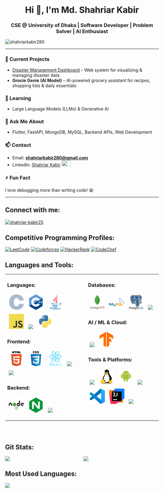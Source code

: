 <!---
shahriarkabir280/shahriarkabir280 is a ✨ special ✨ repository because its `README.md` (this file) appears on your GitHub profile.
You can click the Preview link to take a look at your changes.
--->
<h1 align="center">Hi 👋, I'm Md. Shahriar Kabir</h1>
<h3 align="center">CSE @ University of Dhaka | Software Developer | Problem Solver | AI Enthusiast</h3>

<p align="left"> <img src="https://komarev.com/ghpvc/?username=shahriarkabir280&label=Profile%20views&color=0e75b6&style=flat" alt="shahriarkabir280" /> </p>

---

### 🔭 Current Projects
- [Disaster Management Dashboard](https://github.com/shahriarkabir280/DisasterManagement) – Web system for visualizing & managing disaster data
- **Grocie Genie (AI Model)** – AI-powered grocery assistant for recipes, shopping lists & daily essentials

### 🌱 Learning
- Large Language Models (LLMs) & Generative AI

### 💬 Ask Me About
- Flutter, FastAPI, MongoDB, MySQL, Backend APIs, Web Development

### 📫 Contact
- Email: **shahriarkabir280@gmail.com**  
- LinkedIn: [Shahriar Kabir](https://linkedin.com/in/shahriar-kabir25) <img src="https://raw.githubusercontent.com/rahuldkjain/github-profile-readme-generator/master/src/images/icons/Social/linked-in-alt.svg" height="20" width="30">

### ⚡ Fun Fact
I love debugging more than writing code! 😆

---

<h2 align="left">Connect with me:</h2>
<p align="left">
<a href="https://linkedin.com/in/shahriar-kabir25" target="blank"><img align="center" src="https://raw.githubusercontent.com/rahuldkjain/github-profile-readme-generator/master/src/images/icons/Social/linked-in-alt.svg" alt="shahriar-kabir25" height="20" width="30" /></a>
</p>


<h2 align="left">Competitive Programming Profiles:</h2>


[![LeetCode](https://img.shields.io/badge/LeetCode-FFA116?style=for-the-badge&logo=LeetCode&logoColor=white)](https://leetcode.com/u/Dopamine_01/) [![Codeforces](https://img.shields.io/badge/Codeforces-445f9d?style=for-the-badge&logo=Codeforces&logoColor=white)](https://codeforces.com/profile/Dopamine_01) [![HackerRank](https://img.shields.io/badge/HackerRank-2EC866?style=for-the-badge&logo=HackerRank&logoColor=white)](https://www.hackerrank.com/shahriarkabir_20) [![CodeChef](https://img.shields.io/badge/CodeChef-5B4638?style=for-the-badge&logo=CodeChef&logoColor=white)](https://www.codechef.com/users/shahriar42)



<h2 align="left">Languages and Tools:</h2>

<table>
<tr>
<td valign="top" width="50%" style="padding-right: 20px;">

### Languages:
<a href="https://www.cprogramming.com/"><img src="https://raw.githubusercontent.com/devicons/devicon/master/icons/c/c-original.svg" width="50" style="margin:5px"/></a>
<a href="https://www.w3schools.com/cpp/"><img src="https://raw.githubusercontent.com/devicons/devicon/master/icons/cplusplus/cplusplus-original.svg" width="50" style="margin:5px"/></a>
<a href="https://www.java.com"><img src="https://raw.githubusercontent.com/devicons/devicon/master/icons/java/java-original.svg" width="50" style="margin:5px"/></a>
<a href="https://developer.mozilla.org/en-US/docs/Web/JavaScript"><img src="https://raw.githubusercontent.com/devicons/devicon/master/icons/javascript/javascript-original.svg" width="50" style="margin:5px"/></a>
<a href="https://dart.dev"><img src="https://www.vectorlogo.zone/logos/dartlang/dartlang-icon.svg" width="50" style="margin:5px"/></a>
<a href="https://www.python.org"><img src="https://raw.githubusercontent.com/devicons/devicon/master/icons/python/python-original.svg" width="50" style="margin:5px"/></a>

### Frontend:
<a href="https://www.w3.org/html/"><img src="https://raw.githubusercontent.com/devicons/devicon/master/icons/html5/html5-original-wordmark.svg" width="50" style="margin:5px"/></a>
<a href="https://www.w3schools.com/css/"><img src="https://raw.githubusercontent.com/devicons/devicon/master/icons/css3/css3-original-wordmark.svg" width="50" style="margin:5px"/></a>
<a href="https://reactjs.org/"><img src="https://raw.githubusercontent.com/devicons/devicon/master/icons/react/react-original-wordmark.svg" width="50" style="margin:5px"/></a>
<a href="https://tailwindcss.com/"><img src="https://www.vectorlogo.zone/logos/tailwindcss/tailwindcss-icon.svg" width="50" style="margin:5px"/></a>
<a href="https://flutter.dev/"><img src="https://www.vectorlogo.zone/logos/flutterio/flutterio-icon.svg" width="50" style="margin:5px"/></a>

### Backend:
<a href="https://nodejs.org"><img src="https://raw.githubusercontent.com/devicons/devicon/master/icons/nodejs/nodejs-original-wordmark.svg" width="50" style="margin:5px"/></a>
<a href="https://www.nginx.com/"><img src="https://raw.githubusercontent.com/devicons/devicon/master/icons/nginx/nginx-original.svg" width="50" style="margin:5px"/></a>
<a href="https://fastapi.tiangolo.com/"><img src="https://upload.wikimedia.org/wikipedia/commons/0/09/FastAPI_logo.svg" width="50" style="margin:5px"/></a>

</td>

<td valign="top" width="50%" style="padding-left: 20px;">

### Databases:
<a href="https://www.mongodb.com/"><img src="https://raw.githubusercontent.com/devicons/devicon/master/icons/mongodb/mongodb-original-wordmark.svg" width="50" style="margin:5px"/></a>
<a href="https://www.mysql.com/"><img src="https://raw.githubusercontent.com/devicons/devicon/master/icons/mysql/mysql-original-wordmark.svg" width="50" style="margin:5px"/></a>
<a href="https://www.postgresql.org/"><img src="https://raw.githubusercontent.com/devicons/devicon/master/icons/postgresql/postgresql-original-wordmark.svg" width="50" style="margin:5px"/></a>
<a href="https://supabase.com/"><img src="https://raw.githubusercontent.com/simple-icons/simple-icons/develop/icons/supabase.svg" width="50" style="margin:5px"/></a>

### AI / ML & Cloud:
<a href="https://huggingface.co/"><img src="https://huggingface.co/front/assets/huggingface_logo.svg" width="50" style="margin:5px"/></a>
<a href="https://www.tensorflow.org/"><img src="https://raw.githubusercontent.com/devicons/devicon/master/icons/tensorflow/tensorflow-original.svg" width="50" style="margin:5px"/></a>

### Tools & Platforms:
<a href="https://git-scm.com/"><img src="https://www.vectorlogo.zone/logos/git-scm/git-scm-icon.svg" width="50" style="margin:5px"/></a>
<a href="https://www.linux.org/"><img src="https://raw.githubusercontent.com/devicons/devicon/master/icons/linux/linux-original.svg" width="50" style="margin:5px"/></a>
<a href="https://developer.android.com/"><img src="https://raw.githubusercontent.com/devicons/devicon/master/icons/android/android-original-wordmark.svg" width="50" style="margin:5px"/></a>
<a href="https://www.arduino.cc/"><img src="https://cdn.worldvectorlogo.com/logos/arduino-1.svg" width="50" style="margin:5px"/></a>
<a href="https://code.visualstudio.com/"><img src="https://raw.githubusercontent.com/devicons/devicon/master/icons/vscode/vscode-original.svg" width="50" style="margin:5px"/></a>
<a href="https://www.jetbrains.com/idea/"><img src="https://raw.githubusercontent.com/devicons/devicon/master/icons/intellij/intellij-original.svg" width="50" style="margin:5px"/></a>
<a href="https://www.postman.com/"><img src="https://www.vectorlogo.zone/logos/getpostman/getpostman-icon.svg" width="50" style="margin:5px"/></a>

</td>
</tr>
</table>

<div style="height: 30px;"></div>


<h2 align="left">Git Stats:</h2>

<div style="display: flex; gap: 10px; flex-wrap: nowrap;">

  <img src="https://github-readme-stats.vercel.app/api?username=shahriarkabir280&show_icons=true&theme=tokyonight&hide_border=true&locale=en" width="49%" />

  <img src="https://github-readme-streak-stats.herokuapp.com/?user=shahriarkabir280&theme=tokyonight&hide_border=true" width="49%" />

</div>


<h2 align="left">Most Used Languages:</h2>

<img width="49%" src="https://github-readme-stats.vercel.app/api/top-langs?username=shahriarkabir280&show_icons=true&theme=tokyonight&layout=compact&hide_border=true&locale=en" />





